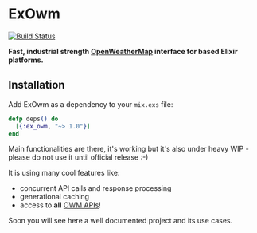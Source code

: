 # ExOwm

[![Build Status](https://travis-ci.org/Kociamber/ex_owm.svg?branch=master)](https://travis-ci.org/Kociamber/ex_owm)

**Fast, industrial strength [OpenWeatherMap](http://openweathermap.org/technology) interface for based Elixir platforms.**

## Installation

Add ExOwm as a dependency to your `mix.exs` file:

```elixir
defp deps() do
  [{:ex_owm, "~> 1.0"}]
end
```

Main functionalities are there, it's working but it's also under heavy WIP - please do not use it until official release :-)

It is using many cool features like:

*   concurrent API calls and response processing
*   generational caching
*   access to **all** [OWM APIs](http://openweathermap.org/api)!

Soon you will see here a well documented project and its use cases.
